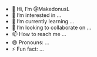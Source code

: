 - 👋 Hi, I’m @MakedonusL
- 👀 I’m interested in ...
- 🌱 I’m currently learning ...
- 💞️ I’m looking to collaborate on ...
- 📫 How to reach me ...
- 😄 Pronouns: ...
- ⚡ Fun fact: ...

<!---
MakedonusL/MakedonusL is a ✨ special ✨ repository because its `README.md` (this file) appears on your GitHub profile.
You can click the Preview link to take a look at your changes.
--->
